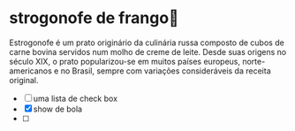 # strogonofe de frango:chicken:

Estrogonofe é um prato originário da culinária russa composto de  cubos de carne bovina servidos num molho de creme de leite. Desde suas  origens no século XIX, o prato popularizou-se em muitos países europeus, norte-americanos e no Brasil, sempre com variações consideráveis da  receita original.

- [ ] uma lista de check box
- [x] show de bola
- [ ] 















 





